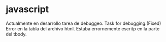 # javascript
Actualmente en desarrollo tarea de debuggeo. Task for debugging.(Fixed)
Error en la tabla del archivo html. Estaba errornemente escritp en la parte del tbody.

